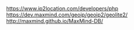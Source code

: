 https://www.ip2location.com/developers/php
https://dev.maxmind.com/geoip/geoip2/geolite2/
http://maxmind.github.io/MaxMind-DB/
